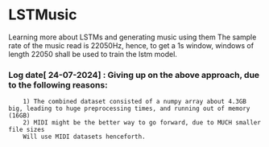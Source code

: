 # LSTMusic
Learning more about LSTMs and generating music using them
The sample rate of the music read is 22050Hz, hence, to get a 1s window, windows of length 22050 shall be used to train the lstm model.

### Log date[ 24-07-2024] : Giving up on the above approach, due to the following reasons: 
        1) The combined dataset consisted of a numpy array about 4.3GB big, leading to huge preprocessing times, and running out of memory (16GB)
        2) MIDI might be the better way to go forward, due to MUCH smaller file sizes 
        Will use MIDI datasets henceforth.